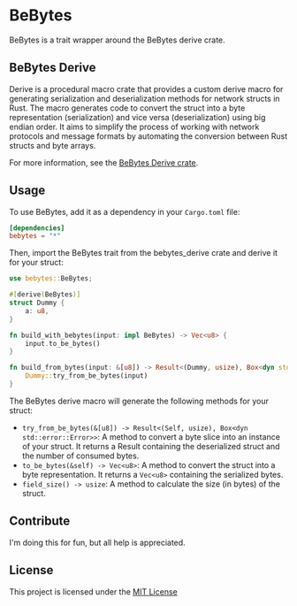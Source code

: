 # BeBytes

BeBytes is a trait wrapper around the BeBytes derive crate.

## BeBytes Derive

Derive is a procedural macro crate that provides a custom derive macro for generating serialization and deserialization methods for network structs in Rust. The macro generates code to convert the struct into a byte representation (serialization) and vice versa (deserialization) using big endian order. It aims to simplify the process of working with network protocols and message formats by automating the conversion between Rust structs and byte arrays.

For more information, see the [BeBytes Derive crate](https://crates.io/crates/bebytes_derive).

## Usage

To use BeBytes, add it as a dependency in your `Cargo.toml` file:

```toml
[dependencies]
bebytes = "*"
```

Then, import the BeBytes trait from the bebytes_derive crate and derive it for your struct:

```rust
use bebytes::BeBytes;

#[derive(BeBytes)]
struct Dummy {
    a: u8,
}

fn build_with_bebytes(input: impl BeBytes) -> Vec<u8> {
    input.to_be_bytes()
}

fn build_from_bytes(input: &[u8]) -> Result<(Dummy, usize), Box<dyn std::error::Error>> {
    Dummy::try_from_be_bytes(input)
}
```

The BeBytes derive macro will generate the following methods for your struct:

- `try_from_be_bytes(&[u8]) -> Result<(Self, usize), Box<dyn std::error::Error>>`: A method to convert a byte slice into an instance of your struct. It returns a Result containing the deserialized struct and the number of consumed bytes.
- `to_be_bytes(&self) -> Vec<u8>`: A method to convert the struct into a byte representation. It returns a `Vec<u8>` containing the serialized bytes.
- `field_size() -> usize`: A method to calculate the size (in bytes) of the struct.

## Contribute

I'm doing this for fun, but all help is appreciated.

## License

This project is licensed under the [MIT License](https://mit-license.org/)

